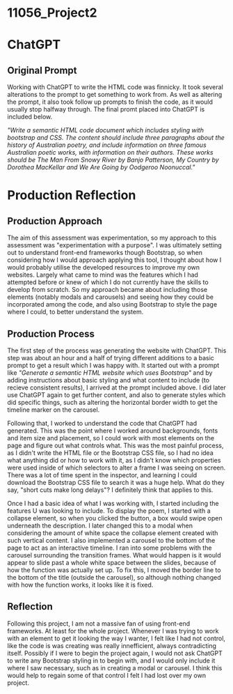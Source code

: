 # 11056_Project2
 
# ChatGPT

## Original Prompt

Working with ChatGPT to write the HTML code was finnicky. It took several alterations to the prompt to get something to work from. As well as altering the prompt, it also took follow up prompts to finish the code, as it would usually stop halfway through. The final promt placed into ChatGPT is included below.

*"Write a semantic HTML code document which includes styling with bootstrap and CSS. The content should include three paragraphs about the history of Australian poetry, and include information on three famous Australian poetic works, with information on their authors. These works should be The Man From Snowy River by Banjo Patterson, My Country by Dorothea MacKellar and We Are Going by Oodgeroo Noonuccal."*

# Production Reflection

## Production Approach

The aim of this assessment was experimentation, so my approach to this assessment was "experimentation with a purpose". I was ultimately setting out to understand front-end frameworks though Bootstrap, so when considering how I would approach applying this tool, I thought about how I would probably utilise the developed resources to improve my own websites. Largely what came to mind was the features which I had attempted before or knew of which I do not currently have the skills to develop from scratch. So my approach became about including those elements (notably modals and carousels) and seeing how they could be incorporated among the code, and also using Bootstrap to style the page where I could, to better understand the system.

## Production Process

The first step of the process was generating the website with ChatGPT. This step was about an hour and a half of trying different additions to a basic prompt to get a result which I was happy with. It started out with a prompt like *"Generate a semantic HTML website which uses Bootstrap"* and by adding instructions about basic styling and what content to include (to recieve consistent results), I arrived at the prompt included above. I did later use ChatGPT again to get further content, and also to generate styles which did specific things, such as altering the horizontal border width to get the timeline marker on the carousel.

Following that, I worked to understand the code that ChatGPT had generated. This was the point where I worked around backgrounds, fonts and item size and placement, so I could work with most elements on the page and figure out what controls what. This was the most painful process, as I didn't write the HTML file or the Bootstrap CSS file, so I had no idea what anything did or how to work with it, as I didn't know which properties were used inside of which selectors to alter a frame I was seeing on screen. There was a lot of time spent in the inspector, and learning I could download the Bootstrap CSS file to search it was a huge help. What do they say, "short cuts make long delays"? I definitely think that applies to this.

Once I had a basic idea of what I was working with, I started including the features U was looking to include. To display the poem, I started with a collapse element, so when you clicked the button, a box would swipe open underneath the description. I later changed this to a modal when considering the amount of white space the collapse element created with such vertical content. I also implemented a carousel to the bottom of the page to act as an interactive timeline. I ran into some problems with the carousel surrounding the transition frames. What would happen is it would appear to slide past a whole white space between the slides, because of how the function was actually set up. To fix this, I moved the border line to the bottom of the title (outside the carousel), so although nothing changed with how the function works, it looks like it is fixed.

## Reflection

Following this project, I am not a massive fan of using front-end frameworks. At least for the whole project. Whenever I was trying to work with an element to get it looking the way I wanter, I felt like I had not control, like the code is was creating was really innefficient, always contradicting itself. Possibly if I were to begin the project again, I would not ask ChatGPT to write any Bootstrap styling in to begin with, and I would only include it where I saw necessary, such as in creating a modal or carousel. I think this would help to regain some of that control I felt I had lost over my own project.

